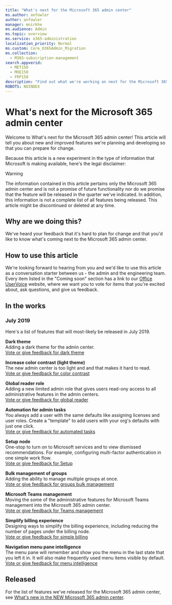 ```yaml
---
title: "What's next for the Microsoft 365 admin center"
ms.author: anfowler
author: anfowler
manager: mnirkhe
ms.audience: Admin
ms.topic: overview
ms.service: o365-administration
localization_priority: Normal
ms.custom: Core_O365Admin_Migration
ms.collection:
  - M365-subscription-management
search.appverid:
  - MET150
  - MOE150
  - FRP150
description: "Find out what we're working on next for the Microsoft 365 admin center."
ROBOTS: NOINDEX
---
```


# What's next for the Microsoft 365 admin center

Welcome to What's next for the Microsoft 365 admin center! This article will tell you about new and improved features we're planning and developing so that you can prepare for change.

Because this article is a new experiment in the type of information that Microsoft is making available, here's the legal disclaimer:
> [!WARNING]
> The information contained in this article pertains only the Microsoft 365 admin center and is not a promise of future functionality nor do we promise that the feature will be released in the quarter we've indicated. In addition, this information is not a complete list of all features being released. This article might be discontinued or deleted at any time.

## Why are we doing this?
We've heard your feedback that it's hard to plan for change and that you'd like to know what's coming next to the Microsoft 365 admin center. 

## How to use this article
We're looking forward to hearing from you and we'd like to use this article as a conversation starter between us - the admin and the engineering team. Every item listed in the "Coming soon" section has a link to our [Office UserVoice](https://office365.uservoice.com/forums/273493-office-365-admin) website, where we want you to vote for items that you're excited about, ask questions, and give us feedback.

## In the works

### July 2019
Here's a list of features that will most-likely be released in July 2019. 

**Dark theme**<br>
Adding a dark theme for the admin center.
<br>
[Vote or give feedback for dark theme ](https://office365.uservoice.com/forums/273493-office-365-admin/suggestions/36076711-dark-theme-for-the-new-admin-gui )

**Increase color contrast (light theme)** <br>
The new admin center is too light and and that makes it hard to read. <br>
[Vote or give feedback for color contrast](https://office365.uservoice.com/forums/273493-office-365-admin/suggestions/16053568-customize-font-color-on-admin-pages-something-wit)

**Global reader role** <br>
Adding a new limited admin role that gives users read-ony access to all administrative features in the admin centers. <br>
[Vote or give feedback for global reader](https://office365.uservoice.com/forums/273493-office-365-admin/suggestions/10827459-read-only)
 
**Automation for admin tasks**<br>
You always add a user with the same defaults like assigning licenses and user roles. Create a "template" to add users with your org's defaults with just one click. <br>
[Vote or give feedback for automated tasks](https://office365.uservoice.com/forums/273493-office-365-admin/suggestions/16255120-new-user-templates)

**Setup node**<br>
One-stop to turn on to Microsoft services and to view dismissed recommendations. For example, configuring multi-factor authentication in one simple work flow.<br>
[Vote or give feedback for Setup](https://office365.uservoice.com/forums/273493-office-365-admin/suggestions/37705198-make-it-easier-to-setup-features-for-all-microsoft)

**Bulk management of groups**<br>
Adding the ability to manage multiple groups at once.<br>
[Vote or give feedback for groups bulk management](https://office365.uservoice.com/forums/273493-office-365-admin/suggestions/12950592-please-improve-user-group-and-management-in-the-ne)

**Microsoft Teams management**<br>
Moving the some of the administrative features for Microsoft Teams management into the Microsoft 365 admin center. <br>
[Vote or give feedback for Teams management](https://office365.uservoice.com/forums/273493-office-365-admin/suggestions/17961592-manage-all-from-one-admin-center)

**Simplify billing experience**<br>
Designing ways to simplify the billing experience, including reducing the number of pages under the billing node.<br>
[Vote or give feedback for simple billing](https://office365.uservoice.com/forums/273493-office-365-admin/suggestions/11579520-billing)

**Navigation menu pane intelligence**<br>
 The menu pane will remember and show you the menu in the last state that you left it in. It will also make frequently used menu items visible by default.<br>
[Vote or give feedback for menu intelligence](https://office365.uservoice.com/forums/273493-office-365-admin/suggestions/37705138-let-the-left-nav-menu-remember-my-favorites)

## Released
For the list of features we've released for the Microsoft 365 admin center, see [What's new in the NEW Microsoft 365 admin center](Office365-Admin/whats-new-in-preview.md).